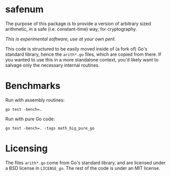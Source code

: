 # safenum

The purpose of this package is to provide a version of arbitrary sized
arithmetic, in a safe (i.e. constant-time) way, for cryptography.

*This is experimental software, use at your own peril*.

This code is structured to be easily moved inside of (a fork of)
Go's standard library, hence the `arith*.go` files, which are copied from there.
If you wanted to use this in a more standalone context, you'd likely want to salvage
only the necessary internal routines.

# Benchmarks

Run with assembly routines:

```
go test -bench=.
```

Run with pure Go code:

```
go test -bench=. -tags math_big_pure_go
```

# Licensing

The files `arith*.go` come from Go's standard library, and are licensed under
a BSD license in `LICENSE_go`. The rest of the code is under an MIT license.
